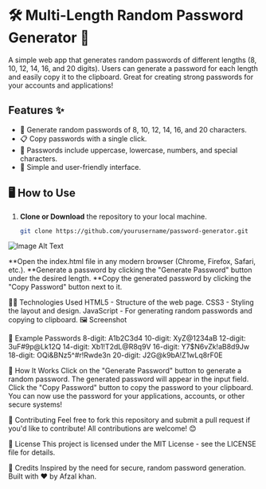# 🛠️ Multi-Length Random Password Generator 🔐

A simple web app that generates random passwords of different lengths (8, 10, 12, 14, 16, and 20 digits). Users can generate a password for each length and easily copy it to the clipboard. Great for creating strong passwords for your accounts and applications!

## Features ✨
- 🔢 Generate random passwords of 8, 10, 12, 14, 16, and 20 characters.
- 📋 Copy passwords with a single click.
- 🔐 Passwords include uppercase, lowercase, numbers, and special characters.
- 🎨 Simple and user-friendly interface.

## 🖥️ How to Use
1. **Clone or Download** the repository to your local machine.
   ```bash
   git clone https://github.com/yourusername/password-generator.git

![Image Alt Text](img.png)

**Open the index.html file in any modern browser (Chrome, Firefox, Safari, etc.).
**Generate a password by clicking the "Generate Password" button under the desired length.
**Copy the generated password by clicking the "Copy Password" button next to it.

🧑‍💻 Technologies Used
HTML5 - Structure of the web page.
CSS3 - Styling the layout and design.
JavaScript - For generating random passwords and copying to clipboard.
🖼️ Screenshot

🤖 Example Passwords
8-digit: A1b2C3d4
10-digit: XyZ@1234aB
12-digit: 3uF#9p@Lk12Q
14-digit: Xb1!T2dL@R8q9V
16-digit: Y7$N6vZk!aB8d9Jw
18-digit: OQi&BNz5^#r!Rwde3n
20-digit: J2G@k9bA!Z1wLq8rF0E

🚀 How It Works
Click on the "Generate Password" button to generate a random password.
The generated password will appear in the input field.
Click the "Copy Password" button to copy the password to your clipboard.
You can now use the password for your applications, accounts, or other secure systems!

🤝 Contributing
Feel free to fork this repository and submit a pull request if you'd like to contribute! All contributions are welcome! 😊

🔑 License
This project is licensed under the MIT License - see the LICENSE file for details.

📄 Credits
Inspired by the need for secure, random password generation.
Built with ❤️ by Afzal khan.
